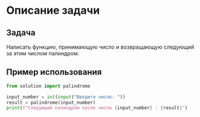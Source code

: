 # Описание задачи

## Задача

Написать функцию, принимающую число и возвращающую следующий за этим числом палиндром.

## Пример использования

```python
from solution import palindrome

input_number = int(input("Введите число: "))
result = palindrome(input_number)
print(f"Следующий палиндром после числа {input_number} : {result}")
